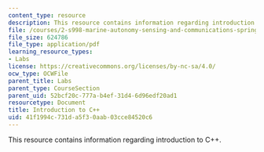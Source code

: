 ```yaml
---
content_type: resource
description: This resource contains information regarding introduction to C++.
file: /courses/2-s998-marine-autonomy-sensing-and-communications-spring-2012/41f1994c731da5f30aab03cce84520c6_MIT2_S998S12_Lab02.pdf
file_size: 624786
file_type: application/pdf
learning_resource_types:
- Labs
license: https://creativecommons.org/licenses/by-nc-sa/4.0/
ocw_type: OCWFile
parent_title: Labs
parent_type: CourseSection
parent_uid: 52bcf20c-777a-b4ef-31d4-6d96edf20ad1
resourcetype: Document
title: Introduction to C++
uid: 41f1994c-731d-a5f3-0aab-03cce84520c6
---
```

This resource contains information regarding introduction to C++.